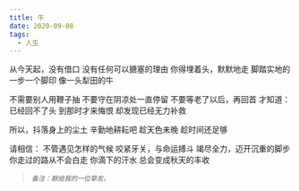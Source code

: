```yaml
---
title: 牛
date: 2020-09-08
tags:
  - 人生
---
```


从今天起，没有借口
没有任何可以搪塞的理由
你得埋着头，默默地走
脚踏实地的一步一个脚印
像一头犁田的牛
<!--more-->
不需要别人用鞭子抽
不要守在阴凉处一直停留
不要等老了以后，再回首
才知道：已经回不了头
到那时才来悔恨
却发现已经无力补救

所以，抖落身上的尘土
辛勤地耕耘吧
趁天色未晚
趁时间还足够

请相信：
不管遇见怎样的气候
咬紧牙关，与命运搏斗
竭尽全力，迈开沉重的脚步
你走过的路从不会白走
你滴下的汗水
总会变成秋天的丰收
<br/>
<blockquote>
<p><small><i>备注：献给我的一位挚友。</i></small></p>
</blockquote>